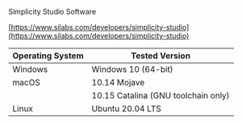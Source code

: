 Simplicity Studio Software

[https://www.silabs.com/developers/simplicity-studio](https://www.silabs.com/developers/simplicity-studio)

| **Operating System** | **Tested Version** |
| -----------------| ---------------|
| Windows | Windows 10 (64-bit)                |
| macOS |10.14 Mojave                          |
|       |10.15 Catalina (GNU toolchain only)   |
| Linux | Ubuntu 20.04 LTS                     |
